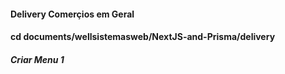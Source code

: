 #### Delivery Comerçios em Geral

#### cd documents/wellsistemasweb/NextJS-and-Prisma/delivery

##### Criar Menu 1
